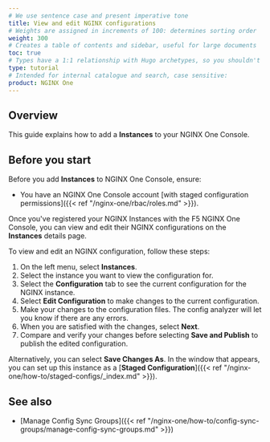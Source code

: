 ```yaml
---
# We use sentence case and present imperative tone
title: View and edit NGINX configurations
# Weights are assigned in increments of 100: determines sorting order
weight: 300
# Creates a table of contents and sidebar, useful for large documents
toc: true
# Types have a 1:1 relationship with Hugo archetypes, so you shouldn't need to change this
type: tutorial
# Intended for internal catalogue and search, case sensitive:
product: NGINX One
---
```

<!-- Possible future include, with similar files in config-sync-groups/ and staged-configs/ subdirectories -->

## Overview

This guide explains how to add a **Instances** to your NGINX One Console.

## Before you start

Before you add **Instances** to NGINX One Console, ensure:

- You have an NGINX One Console account [with staged configuration permissions]({{< ref "/nginx-one/rbac/roles.md" >}}).

Once you've registered your NGINX Instances with the F5 NGINX One Console, you can view and edit their NGINX configurations on the **Instances** details page.

To view and edit an NGINX configuration, follow these steps:

1. On the left menu, select **Instances**.
2. Select the instance you want to view the configuration for.
3. Select the **Configuration** tab to see the current configuration for the NGINX instance.
4. Select **Edit Configuration** to make changes to the current configuration.
5. Make your changes to the configuration files. The config analyzer will let you know if there are any errors.
6. When you are satisfied with the changes, select **Next**.
7. Compare and verify your changes before selecting **Save and Publish** to publish the edited configuration.

Alternatively, you can select **Save Changes As**. In the window that appears, you can set up this instance as a [**Staged Configuration**]({{< ref "/nginx-one/how-to/staged-configs/_index.md" >}}).

## See also

- [Manage Config Sync Groups]({{< ref "/nginx-one/how-to/config-sync-groups/manage-config-sync-groups.md" >}})
